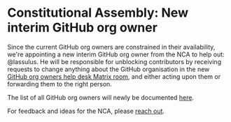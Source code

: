 # Constitutional Assembly: New interim GitHub org owner

Since the current GitHub org owners are constrained in their availability, we're appointing a new interim GitHub org owner from the NCA to help out: @lassulus. He will be responsible for unblocking contributors by receiving requests to change anything about the GitHub organisation in the new [GitHub org owners help desk Matrix room](https://matrix.to/#/#org_owners:nixos.org), and either acting upon them or forwarding them to the right person.

The list of all GitHub org owners will newly be documented [here](https://github.com/NixOS/org/blob/main/doc/github.md).

For feedback and ideas for the NCA, please [reach out](https://github.com/nixos/nix-constitutional-assembly?tab=readme-ov-file#feedback-and-ideas).
